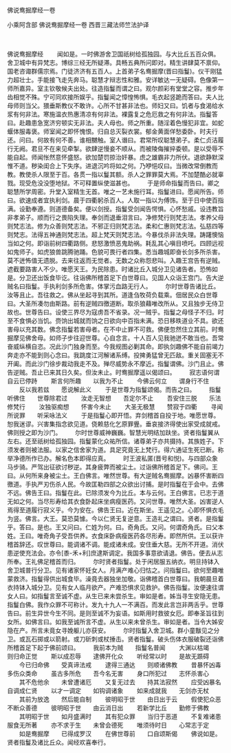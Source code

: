 佛说鸯掘摩经一卷


小乘阿含部
佛说鸯掘摩经一卷
西晋三藏法师竺法护译


　　

佛说鸯掘摩经
　　闻如是。一时佛游舍卫国祇树给孤独园。与大比丘五百众俱。舍卫城中有异梵志。博综三经无所疑滞。具畅五典所问即对。精生讲肆莫不禀仰。国老咨诹群儒宗焉。门徒济济有五百人。上首弟子名鸯掘摩(晋曰指鬘)。仪干刚猛力超壮士。手能接飞走先奔马。聪慧才辩志性和雅。安详敏达一无疑碍。色像第一师所嘉异。室主钦敬候夫出处。往造指鬘而谓之曰。观尔颜彩有堂堂之容。推步年齿相觉不殊。宁可同欢接所娱乎。指鬘闻之慞惶怖惧。毛衣起竖跪而答曰。夫人比母师则当父。猥垂斯教仪不敢许。心所不甘甚非法也。师妇又曰。饥者与食渴给水浆有何非法。寒施温衣热惠清凉有何非法。裸露复之危厄救之有何非法。指鬘答曰。赴趣患急宽济穷顿实无非法。夫人母也。师之所重。随淫着色慢犯非宜。如蛇蝘体服毒褒。师室闻之即怀愧恨。归自总灭裂衣裳。郁金黄面佯愁委卧。时夫行还。问曰。何故有何不善。谁相嬲触。室人谮曰。君常所叹聪慧弟子。柔仁贞洁履行无阙。君旦不在来见牵掣。欲肆逆慢妾不顺从。而被陵侮摧捽委顿。是以受辱不能自起。师闻怅然意怀盛怒。欲加楚罚掠治奸暴。虑之雄霸非力所伏。退欲静默深惟不道。秽染闺合上下失序。进退沉吟将如之何。乃咿悒叹曰。当微改常倒教而教。教使杀人限至于百。各贯一指以鬘其额。杀人之罪罪莫大焉。不加楚酷必就辜戮。现受危没没堕地狱。不可释置纵使滋甚也。
　　于是师命指鬘而告曰。卿之聪慧所学周密。升堂入室精生无首。唯之一艺未施行耳。指鬘进曰。愿闻所告。师曰。欲速成者宜执利剑。晨于四衢躬杀百人。人取一指以为傅饰。至于日中使百指满。设勤奉遵。则道德备矣。便以剑授。指鬘受剑闻告愕惧。心怀愁戚。设违教旨非孝弟子。顺而行之畏陷失理。奉剑而退垂泪言曰。净修梵行则梵志法。孝养父母则梵志法。修为众善则梵志法。不邪正归则梵志法。柔和仁惠则梵志法。弘慈四等则梵志。法得五神通则梵志法。超上梵天则梵志法。今暴伐杀非法失理。踌躇懊恼当如之何。即诣前树四衢路侧。悲怒激愤恶鬼助祸。耗乱其心嗔目喷吒。四顾远视如鬼师子。如虎狼兽跳腾驰踊。色貌可畏行者四集。悉当趣城即奋长剑多所杀害。莫不迸怖值无遗脱。去来往返而无觉者。无数之众称怨悲叫。入趣王宫告有逆贼。遮截要路害人不少。唯愿天王。为民除患。时诸比丘入城分卫见诸告者。恐怖如是。分卫还出饭食毕讫。往诣佛所稽首足下白世尊曰。见国人众诣王宫门。告大逆贼名曰指鬘。手执利剑多所危害。体掌污血路无行人。
　　尔时世尊告诸比丘。汝等且止。吾往救之。佛从坐起寻到其所。道逢刍牧荷负载乘。佃居民众白世尊曰。大圣所凑勿由斯路。前有逆贼四徼道断。取杀狼藉唯改所从。又且独步无侍卫故也。世尊告曰。设使三界尽为寇虏吾不省录。况一贼乎。指鬘之母怪子不归。时至不食惧必当饥。赍饷出城就而饷之日欲向中百指未满。恐日移昳道业不具。欲还害母以充其数。佛念指鬘若害母者。在不中止罪不可救。佛便忽然住立其前。时鸯掘摩见佛舍母。如师子步往迎世尊。心自念言。十人百人见我驰迸不敢当也。吾常奋威纵横自恣。况此沙门独身而至。今我规图必剿其命。即执剑趣佛不能自前竭力奔走亦不能到则心念曰。我跳度江河解诸系缚。投捭勇猛曾无匹敌。重关固塞无不开阖。而此沙门徐步裁动我走不及。殚尽威势永不摩近。指鬘谓佛。沙门且止。佛告逆贼。吾止已来其日久矣。但汝未止。时鸯掘摩遥以偈颂曰。
　　寂志语何谓　　自云已停跱
　　斯言何所趣　　以我为不止
　　今佛云何立　　谓身行不住
　　反以我若兹　　愿说解此义
　　于是世尊为指鬘颂偈。而告之曰。
　　指鬘听佛住　　世尊除君过
　　汝走无智想　　吾定尔不止
　　吾安住三脱　　乐法修梵行
　　汝独驱痴想　　怀害今未止
　　大圣无极慧　　赞寂于四衢
　　寻闻所说罪　　听采咏法义
　　于是指鬘心即开悟。弃剑稽首自投于地。唯愿世尊。恕我迷谬。兴害集指念欲见道。侥赖慈化乞原罪舋。垂哀接济得使出家受成就戒。佛则授之即为沙门。
　　尔时世尊威神巍巍。智慧光明结加趺坐。贤者指鬘翼从左右。还至祇树给孤独园。指鬘蒙化众祐所信。诸尊弟子亦共摄持。其族姓子。下须发者则被法服。以家之信舍家为道。具足究竟无上梵行。得六通证生死已断。称举净德所作已办。解名色本即得应真。
　　时王波私匿(晋号和悦)。与四部众象马步骑。严驾出征欲讨秽逆。其身疲弊而被尘土。过诣佛所稽首足下。佛问。王曰。从何所来身被尘土。王白佛言。唯然世尊。有大逆贼名鸯掘摩。凶暴怀害断四徼道。手执严刃伤杀人民。今故匡勒四部之众欲出讨捕。是时指鬘在于会中。去佛不远。佛告王曰。指鬘在此。已除须发今为比丘。本与云何。王白佛言。已志于道无如之何。当尽形寿给其衣食卧起床坐病瘦医药。又问世尊。唯然大圣。凶害逆人焉得至道履行寂义乎。今为安在。佛告王曰。近在斯坐。王遥见之。心即怀惧衣毛为竖。佛言。大王。莫恐莫懅。今以仁贤无复逆意。王造礼之谓曰。贤者。是指鬘乎。答曰。是也。王又问曰。仁姓为何。曰。奇角氏。又问。何谓奇角氏。曰父本姓。王曰。唯奇角子受吾供养。衣食床卧病瘦医药各尽形寿。即然所供。王以获许稽首辞还。叹世尊曰。能调诸不调。能成诸未成。安住垂大慈。无所不开道。消伏患逆使充法会。亦令[黍-禾+利]庶逮斯调定。我国多事意欲请退。佛告。便去从志所奉。王礼佛足稽首而归。
　　尔时贤者指鬘。处于闲居服五纳衣。明旦持钵入舍卫城普行分卫。见有诸家怀妊女人。月满产难心归怙之。问指鬘曰。欲何至趣唯蒙救济。指鬘得供出城食毕。澡竟去器独坐加敬。诣佛稽首白世尊曰。我朝晨旦着衣持钵入城分卫。见有女人临月欲产。产难恐惧求见救护。佛告指鬘。汝便速往谓女人曰。如指鬘言至诚不虚。从生已来未尝杀生。审如是者。姊当寻生安隐无患。指鬘白佛。我作众罪不可称计。发九十九人一不满百。而发此言岂非两舌乎。世尊告曰。前生异世今生不同。是则至诚不为妄语。如斯用时救彼女厄。即奉圣旨往到女所。如佛言曰。如我至诚所言不虚。从生以来未曾杀生。审如是者。当令大姊安隐在产。所言未竟女寻娩躯儿亦获安。
　　尔时指鬘入舍卫城。群小童黻见之分卫。或瓦石掷或以箭射。或刀斫刺或杖捶击。贤者指鬘。破头伤体衣服破裂还诣佛所稽首足下起于佛前颂曰。
　　我前本为贼　　指鬘名普闻
　　大渊以枯竭　　则归命正觉
　　斯以成忍辱　　逮佛开化众
　　听经常以时　　是故无踬碍
　　今已归命佛　　受真谛法戒
　　逮得三通达　　则顺诸佛教
　　昔暴怀凶毒　　多伤众类命
　　虽古多所危　　吾今名无害
　　身口所犯过　　志怀杀害心
　　其不危他余　　未曾遭诸厄
　　又复无过去　　持其法寂然
　　应受凶暴名　　自调成仁贤
　　以才一调定　　如钩调诸象
　　如来成就我　　无剑亦无杖
　　其前为放逸　　然后能自制
　　彼明昭于世　　由日出于云
　　假使犯众恶　　不断众善德
　　彼明昭于世　　由云消日出
　　若新学比丘　　勤修于佛教
　　其明昭于世　　如月盛满时
　　其有犯众罪　　当归于恶道
　　不复难诸患　　服食无所著
　　亦不求于生　　未曾会德死
　　唯须待时日　　心常志于定
　　如是鸯掘摩　　已得成罗汉
　　在佛世尊前　　口自颂斯偈
　　佛说如是。贤者指鬘及诸比丘众。闻经欢喜奉行。


